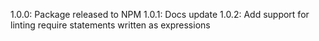 1.0.0: Package released to NPM
1.0.1: Docs update
1.0.2: Add support for linting require statements written as expressions
